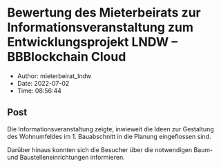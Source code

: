 # Bewertung des Mieterbeirats zur Informationsveranstaltung zum Entwicklungsprojekt LNDW &#8211; BBBlockchain Cloud

- Author: mieterbeirat_lndw
- Date: 2022-07-02
- Time: 08:56:44

## Post


<p>Die Informationsveranstaltung zeigte, inwieweit die Ideen zur Gestaltung des Wohnumfeldes im 1. Bauabschnitt in die Planung eingeflossen sind.</p>



<p>Darüber hinaus konnten sich die Besucher über die notwendigen Baum- und Baustelleneinrichtungen informieren.</p>
